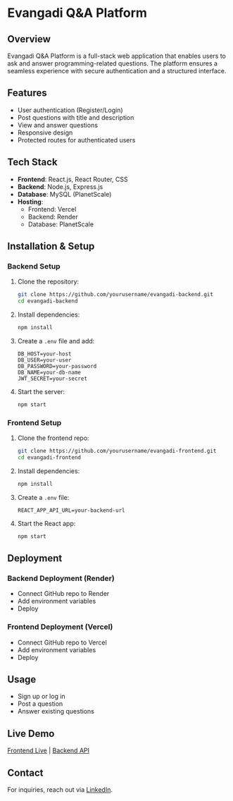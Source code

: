 # Evangadi Q&A Platform

## Overview
Evangadi Q&A Platform is a full-stack web application that enables users to ask and answer programming-related questions. The platform ensures a seamless experience with secure authentication and a structured interface.

## Features
- User authentication (Register/Login)
- Post questions with title and description
- View and answer questions
- Responsive design
- Protected routes for authenticated users

## Tech Stack
- **Frontend**: React.js, React Router, CSS
- **Backend**: Node.js, Express.js
- **Database**: MySQL (PlanetScale)
- **Hosting**:
  - Frontend: Vercel
  - Backend: Render
  - Database: PlanetScale

## Installation & Setup
### Backend Setup
1. Clone the repository:
   ```sh
   git clone https://github.com/yourusername/evangadi-backend.git
   cd evangadi-backend
   ```
2. Install dependencies:
   ```sh
   npm install
   ```
3. Create a `.env` file and add:
   ```env
   DB_HOST=your-host
   DB_USER=your-user
   DB_PASSWORD=your-password
   DB_NAME=your-db-name
   JWT_SECRET=your-secret
   ```
4. Start the server:
   ```sh
   npm start
   ```

### Frontend Setup
1. Clone the frontend repo:
   ```sh
   git clone https://github.com/yourusername/evangadi-frontend.git
   cd evangadi-frontend
   ```
2. Install dependencies:
   ```sh
   npm install
   ```
3. Create a `.env` file:
   ```env
   REACT_APP_API_URL=your-backend-url
   ```
4. Start the React app:
   ```sh
   npm start
   ```

## Deployment
### Backend Deployment (Render)
- Connect GitHub repo to Render
- Add environment variables
- Deploy

### Frontend Deployment (Vercel)
- Connect GitHub repo to Vercel
- Add environment variables
- Deploy

## Usage
- Sign up or log in
- Post a question
- Answer existing questions

## Live Demo
[Frontend Live](https://your-vercel-url) | [Backend API](https://your-render-url)

## Contact
For inquiries, reach out via [LinkedIn](https://linkedin.com/in/yourprofile).

